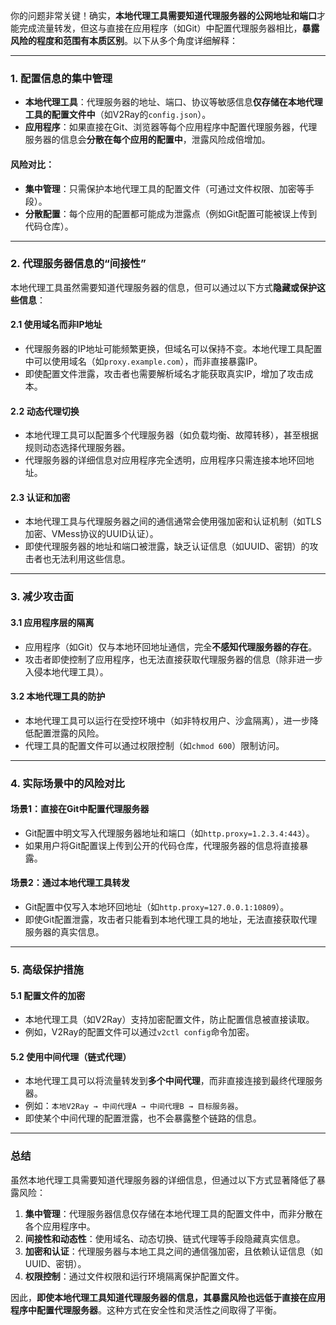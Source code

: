 ﻿
你的问题非常关键！确实，**本地代理工具需要知道代理服务器的公网地址和端口**才能完成流量转发，但这与直接在应用程序（如Git）中配置代理服务器相比，**暴露风险的程度和范围有本质区别**。以下从多个角度详细解释：

---

### **1. 配置信息的集中管理**
- **本地代理工具**：代理服务器的地址、端口、协议等敏感信息**仅存储在本地代理工具的配置文件中**（如V2Ray的`config.json`）。
- **应用程序**：如果直接在Git、浏览器等每个应用程序中配置代理服务器，代理服务器的信息会**分散在每个应用的配置中**，泄露风险成倍增加。

#### **风险对比**：
  - **集中管理**：只需保护本地代理工具的配置文件（可通过文件权限、加密等手段）。
  - **分散配置**：每个应用的配置都可能成为泄露点（例如Git配置可能被误上传到代码仓库）。

---

### **2. 代理服务器信息的“间接性”**
本地代理工具虽然需要知道代理服务器的信息，但可以通过以下方式**隐藏或保护这些信息**：
#### **2.1 使用域名而非IP地址**
  - 代理服务器的IP地址可能频繁更换，但域名可以保持不变。本地代理工具配置中可以使用域名（如`proxy.example.com`），而非直接暴露IP。
  - 即使配置文件泄露，攻击者也需要解析域名才能获取真实IP，增加了攻击成本。

#### **2.2 动态代理切换**
  - 本地代理工具可以配置多个代理服务器（如负载均衡、故障转移），甚至根据规则动态选择代理服务器。
  - 代理服务器的详细信息对应用程序完全透明，应用程序只需连接本地环回地址。

#### **2.3 认证和加密**
  - 本地代理工具与代理服务器之间的通信通常会使用强加密和认证机制（如TLS加密、VMess协议的UUID认证）。
  - 即使代理服务器的地址和端口被泄露，缺乏认证信息（如UUID、密钥）的攻击者也无法利用这些信息。

---

### **3. 减少攻击面**
#### **3.1 应用程序层的隔离**
  - 应用程序（如Git）仅与本地环回地址通信，完全**不感知代理服务器的存在**。
  - 攻击者即使控制了应用程序，也无法直接获取代理服务器的信息（除非进一步入侵本地代理工具）。

#### **3.2 本地代理工具的防护**
  - 本地代理工具可以运行在受控环境中（如非特权用户、沙盒隔离），进一步降低配置泄露的风险。
  - 代理工具的配置文件可以通过权限控制（如`chmod 600`）限制访问。

---

### **4. 实际场景中的风险对比**
#### **场景1：直接在Git中配置代理服务器**
  - Git配置中明文写入代理服务器地址和端口（如`http.proxy=1.2.3.4:443`）。
  - 如果用户将Git配置误上传到公开的代码仓库，代理服务器的信息将直接暴露。

#### **场景2：通过本地代理工具转发**
  - Git配置中仅写入本地环回地址（如`http.proxy=127.0.0.1:10809`）。
  - 即使Git配置泄露，攻击者只能看到本地代理工具的地址，无法直接获取代理服务器的真实信息。

---

### **5. 高级保护措施**
#### **5.1 配置文件的加密**
  - 本地代理工具（如V2Ray）支持加密配置文件，防止配置信息被直接读取。
  - 例如，V2Ray的配置文件可以通过`v2ctl config`命令加密。

#### **5.2 使用中间代理（链式代理）**
  - 本地代理工具可以将流量转发到**多个中间代理**，而非直接连接到最终代理服务器。
  - 例如：`本地V2Ray → 中间代理A → 中间代理B → 目标服务器`。
  - 即使某个中间代理的配置泄露，也不会暴露整个链路的信息。

---

### **总结**
虽然本地代理工具需要知道代理服务器的详细信息，但通过以下方式显著降低了暴露风险：
1. **集中管理**：代理服务器信息仅存储在本地代理工具的配置文件中，而非分散在各个应用程序中。
2. **间接性和动态性**：使用域名、动态切换、链式代理等手段隐藏真实信息。
3. **加密和认证**：代理服务器与本地工具之间的通信强加密，且依赖认证信息（如UUID、密钥）。
4. **权限控制**：通过文件权限和运行环境隔离保护配置文件。

因此，**即使本地代理工具知道代理服务器的信息，其暴露风险也远低于直接在应用程序中配置代理服务器**。这种方式在安全性和灵活性之间取得了平衡。
